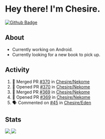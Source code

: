 # Hey there! I'm Chesire.

[![Github Badge](https://img.shields.io/badge/-Github-000?style=flat-square&logo=Github&logoColor=white&link=https://github.com/chesire)](https://github.com/chesire)

## About

<!-- Uses https://github.com/Chesire/natemoo-re -->
* Currently working on Android.
* Currently looking for a new book to pick up.
<!--
* Currently listening to: 
<a href="https://natemoo-re-iirbxe7wf.vercel.app/now-playing?open">
    <img src="https://natemoo-re-iirbxe7wf.vercel.app/now-playing" width="256" height="64" alt="Now Playing">
</a>  
-->

## Activity

<!-- Uses https://github.com/jamesgeorge007/github-activity-readme -->
<!--START_SECTION:activity-->
1. 🎉 Merged PR [#370](https://github.com/Chesire/Nekome/pull/370) in [Chesire/Nekome](https://github.com/Chesire/Nekome)
2. 💪 Opened PR [#370](https://github.com/Chesire/Nekome/pull/370) in [Chesire/Nekome](https://github.com/Chesire/Nekome)
3. 🎉 Merged PR [#369](https://github.com/Chesire/Nekome/pull/369) in [Chesire/Nekome](https://github.com/Chesire/Nekome)
4. 💪 Opened PR [#369](https://github.com/Chesire/Nekome/pull/369) in [Chesire/Nekome](https://github.com/Chesire/Nekome)
5. 🗣 Commented on [#45](https://github.com/Chesire/Eden/issues/45) in [Chesire/Eden](https://github.com/Chesire/Eden)
<!--END_SECTION:activity-->

## Stats

<a href="https://github-readme-stats.vercel.app/api/top-langs/?username=chesire&theme=tokyonight">
    <img src="https://github-readme-stats.vercel.app/api/top-langs/?username=chesire&layout=compact&theme=tokyonight" >
</a>
<a href="https://github-readme-stats.vercel.app/api?username=chesire&show_icons=true&theme=tokyonight">
    <img src="https://github-readme-stats.vercel.app/api?username=chesire&show_icons=true&theme=tokyonight" >
</a>  
